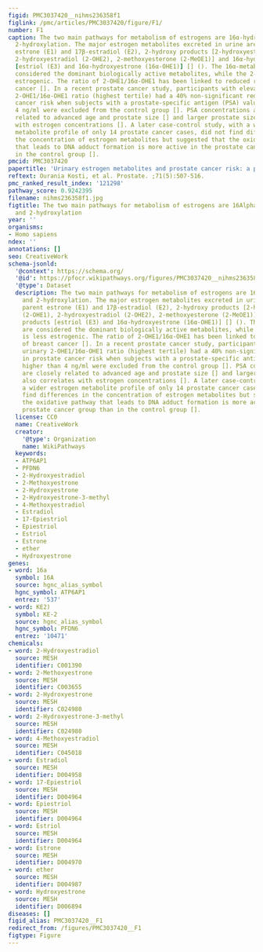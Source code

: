 ```yaml
---
figid: PMC3037420__nihms236358f1
figlink: /pmc/articles/PMC3037420/figure/F1/
number: F1
caption: The two main pathways for metabolism of estrogens are 16α-hydroxylation and
  2-hydroxylation. The major estrogen metabolites excreted in urine are the parent
  estrone (E1) and 17β-estradiol (E2), 2-hydroxy products [2-hydroxyesterone (2-OHE1),
  2-hydroxyestradiol (2-OHE2), 2-methoxyesterone (2-MeOE1)] and 16α-hydroxy products
  [estriol (E3) and 16α-hydroxyestrone (16α-OHE1)] [] (). The 16α-metabolites are
  considered the dominant biologically active metabolites, while the 2-OHE1 is less
  estrogenic. The ratio of 2-OHE1/16α-OHE1 has been linked to reduced risk of breast
  cancer []. In a recent prostate cancer study, participants with elevated urinary
  2-OHE1/16α-OHE1 ratio (highest tertile) had a 40% non-significant reduction in prostate
  cancer risk when subjects with a prostate-specific antigen (PSA) value higher than
  4 ng/ml were excluded from the control group []. PSA concentrations are closely
  related to advanced age and prostate size [] and larger prostate size also correlates
  with estrogen concentrations []. A later case-control study, with a wider estrogen
  metabolite profile of only 14 prostate cancer cases, did not find differences in
  the concentration of estrogen metabolites but suggested that the oxidative pathway
  that leads to DNA adduct formation is more active in the prostate cancer group than
  in the control group [].
pmcid: PMC3037420
papertitle: 'Urinary estrogen metabolites and prostate cancer risk: a pilot study.'
reftext: Ourania Kosti, et al. Prostate. ;71(5):507-516.
pmc_ranked_result_index: '121298'
pathway_score: 0.9242395
filename: nihms236358f1.jpg
figtitle: The two main pathways for metabolism of estrogens are 16Alpha-hydroxylation
  and 2-hydroxylation
year: ''
organisms:
- Homo sapiens
ndex: ''
annotations: []
seo: CreativeWork
schema-jsonld:
  '@context': https://schema.org/
  '@id': https://pfocr.wikipathways.org/figures/PMC3037420__nihms236358f1.html
  '@type': Dataset
  description: The two main pathways for metabolism of estrogens are 16α-hydroxylation
    and 2-hydroxylation. The major estrogen metabolites excreted in urine are the
    parent estrone (E1) and 17β-estradiol (E2), 2-hydroxy products [2-hydroxyesterone
    (2-OHE1), 2-hydroxyestradiol (2-OHE2), 2-methoxyesterone (2-MeOE1)] and 16α-hydroxy
    products [estriol (E3) and 16α-hydroxyestrone (16α-OHE1)] [] (). The 16α-metabolites
    are considered the dominant biologically active metabolites, while the 2-OHE1
    is less estrogenic. The ratio of 2-OHE1/16α-OHE1 has been linked to reduced risk
    of breast cancer []. In a recent prostate cancer study, participants with elevated
    urinary 2-OHE1/16α-OHE1 ratio (highest tertile) had a 40% non-significant reduction
    in prostate cancer risk when subjects with a prostate-specific antigen (PSA) value
    higher than 4 ng/ml were excluded from the control group []. PSA concentrations
    are closely related to advanced age and prostate size [] and larger prostate size
    also correlates with estrogen concentrations []. A later case-control study, with
    a wider estrogen metabolite profile of only 14 prostate cancer cases, did not
    find differences in the concentration of estrogen metabolites but suggested that
    the oxidative pathway that leads to DNA adduct formation is more active in the
    prostate cancer group than in the control group [].
  license: CC0
  name: CreativeWork
  creator:
    '@type': Organization
    name: WikiPathways
  keywords:
  - ATP6AP1
  - PFDN6
  - 2-Hydroxyestradiol
  - 2-Methoxyestrone
  - 2-Hydroxyestrone
  - 2-Hydroxyestrone-3-methyl
  - 4-Methoxyestradiol
  - Estradiol
  - 17-Epiestriol
  - Epiestriol
  - Estriol
  - Estrone
  - ether
  - Hydroxyestrone
genes:
- word: 16a
  symbol: 16A
  source: hgnc_alias_symbol
  hgnc_symbol: ATP6AP1
  entrez: '537'
- word: KE2)
  symbol: KE-2
  source: hgnc_alias_symbol
  hgnc_symbol: PFDN6
  entrez: '10471'
chemicals:
- word: 2-Hydroxyestradiol
  source: MESH
  identifier: C001390
- word: 2-Methoxyestrone
  source: MESH
  identifier: C003655
- word: 2-Hydroxyestrone
  source: MESH
  identifier: C024980
- word: 2-Hydroxyestrone-3-methyl
  source: MESH
  identifier: C024980
- word: 4-Methoxyestradiol
  source: MESH
  identifier: C045018
- word: Estradiol
  source: MESH
  identifier: D004958
- word: 17-Epiestriol
  source: MESH
  identifier: D004964
- word: Epiestriol
  source: MESH
  identifier: D004964
- word: Estriol
  source: MESH
  identifier: D004964
- word: Estrone
  source: MESH
  identifier: D004970
- word: ether
  source: MESH
  identifier: D004987
- word: Hydroxyestrone
  source: MESH
  identifier: D006894
diseases: []
figid_alias: PMC3037420__F1
redirect_from: /figures/PMC3037420__F1
figtype: Figure
---
```

